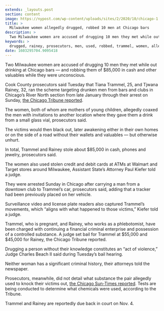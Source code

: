 ```yaml
--- 
extends: _layouts.post 
section: content 
image: https://nypost.com/wp-content/uploads/sites/2/2020/10/chicago-1.jpg?quality=90&strip=all&w=1200 
title: > 
  Milwaukee women allegedly drugged, robbed 10 men at Chicago bars 
description: > 
  Two Milwaukee women are accused of drugging 10 men they met while out drinking at Chicago bars — and robbing them of $85,000 in cash and other valuables while they were unconscious.The women, both of whom are mothers of young children, allegedly coaxed the men with invitations to another location where they gave them a drink from a small glass vial, prosecutors said.The women also used stolen credit and debit cards at ATMs at Walmart and Target stores around Milwaukee, Assistant State’s Attorney Paul Kiefer told a judge.A judge set bail for Trammel at $55,000 and $45,000 for Rainey, the Chicago Tribune reported.Prosecutors, meanwhile, did not detail what substance the pair allegedly used to knock their victims out, the Chicago Sun-Times reported. 
keywords: > 
  drugged, rainey, prosecutors, men, used, robbed, trammel, women, allegedly, milwaukee, chicago, bars, told, valuables, victims 
date: 1603295704.9095418 
--- 
```

<div><p>Two Milwaukee women are accused of drugging 10 men they met while out drinking at Chicago bars &#8212; and robbing them of $85,000 in cash and other valuables while they were unconscious.</p>
<p>Cook County prosecutors said Tuesday that Tiana Trammel, 25, and Tjwana Rainey, 32, ran the scheme targeting drunken men from bars and clubs in Chicago&#8217;s River North section from late January through their arrest on Sunday, <a href="https://www.chicagotribune.com/news/breaking/ct-drugging-robbing-men-downtown-20201020-kvejre27ybhjtoufomfkncpde4-story.html" target="_blank" rel="noopener noreferrer">the Chicago Tribune reported</a>.</p>
<p>The women, both of whom are mothers of young children, allegedly coaxed the men with invitations to another location where they gave them a drink from a small glass vial, prosecutors said.</p>
<p>The victims would then black out, later awakening either in their own homes or on the side of a road without their wallets and valuables &#8212; but otherwise unhurt.</p>
<p>In total, Trammel and Rainey stole about $85,000 in cash, phones and jewelry, prosecutors said.</p>
<p>The women also used stolen credit and debit cards at ATMs at Walmart and Target stores around Milwaukee, Assistant State&#8217;s Attorney Paul Kiefer told a judge.</p>
<p>They were arrested Sunday in Chicago after carrying a man from a downtown club to Trammel&#8217;s car, prosecutors said, adding that a tracker had been previously placed on her vehicle.</p>
<p>Surveillance video and license plate readers also captured Trammel&#8217;s movements, which &#8220;aligns with what happened to those victims,&#8221; Kiefer told a judge.</p>
<p>Trammel, who is pregnant, and Rainey, who works as a phlebotomist, have been charged with continuing a financial criminal enterprise and possession of a controlled substance. A judge set bail for Trammel at $55,000 and $45,000 for Rainey, the Chicago Tribune reported.</p>
<p>Drugging a person without their knowledge constitutes an &#8220;act of violence,&#8221; Judge Charles Beach II said during Tuesday&#8217;s bail hearing.</p>
<p>Neither woman has a significant criminal history, their attorneys told the newspaper.</p>
<p>Prosecutors, meanwhile, did not detail what substance the pair allegedly used to knock their victims out, <a href="https://chicago.suntimes.com/crime/2020/10/20/21525439/women-charged-drugging-robbing-river-north" target="_blank" rel="noopener noreferrer">the Chicago Sun-Times reported</a>. Tests are being conducted to determine what chemicals were used, according to the Tribune.</p>
<p>Trammel and Rainey are reportedly due back in court on Nov. 4.</p>
			</div>